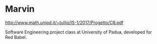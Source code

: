 # Marvin

http://www.math.unipd.it/~tullio/IS-1/2017/Progetto/C6.pdf

Software Engineering project class at University of Padua, 
developed for Red Babel.
